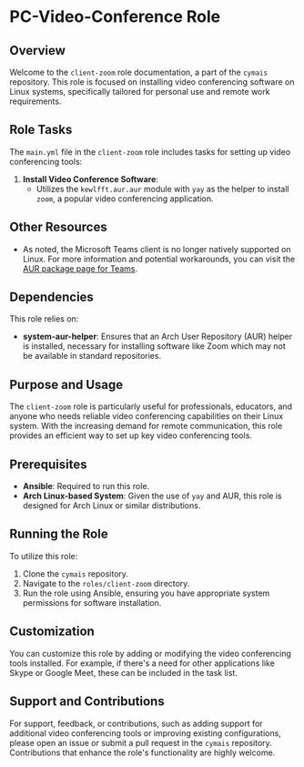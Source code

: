 # PC-Video-Conference Role

## Overview
Welcome to the `client-zoom` role documentation, a part of the `cymais` repository. This role is focused on installing video conferencing software on Linux systems, specifically tailored for personal use and remote work requirements.

## Role Tasks
The `main.yml` file in the `client-zoom` role includes tasks for setting up video conferencing tools:

1. **Install Video Conference Software**:
   - Utilizes the `kewlfft.aur.aur` module with `yay` as the helper to install `zoom`, a popular video conferencing application.

## Other Resources
- As noted, the Microsoft Teams client is no longer natively supported on Linux. For more information and potential workarounds, you can visit the [AUR package page for Teams](https://aur.archlinux.org/packages/teams).

## Dependencies
This role relies on:
- **system-aur-helper**: Ensures that an Arch User Repository (AUR) helper is installed, necessary for installing software like Zoom which may not be available in standard repositories.

## Purpose and Usage
The `client-zoom` role is particularly useful for professionals, educators, and anyone who needs reliable video conferencing capabilities on their Linux system. With the increasing demand for remote communication, this role provides an efficient way to set up key video conferencing tools.

## Prerequisites
- **Ansible**: Required to run this role.
- **Arch Linux-based System**: Given the use of `yay` and AUR, this role is designed for Arch Linux or similar distributions.

## Running the Role
To utilize this role:
1. Clone the `cymais` repository.
2. Navigate to the `roles/client-zoom` directory.
3. Run the role using Ansible, ensuring you have appropriate system permissions for software installation.

## Customization
You can customize this role by adding or modifying the video conferencing tools installed. For example, if there's a need for other applications like Skype or Google Meet, these can be included in the task list.

## Support and Contributions
For support, feedback, or contributions, such as adding support for additional video conferencing tools or improving existing configurations, please open an issue or submit a pull request in the `cymais` repository. Contributions that enhance the role's functionality are highly welcome.